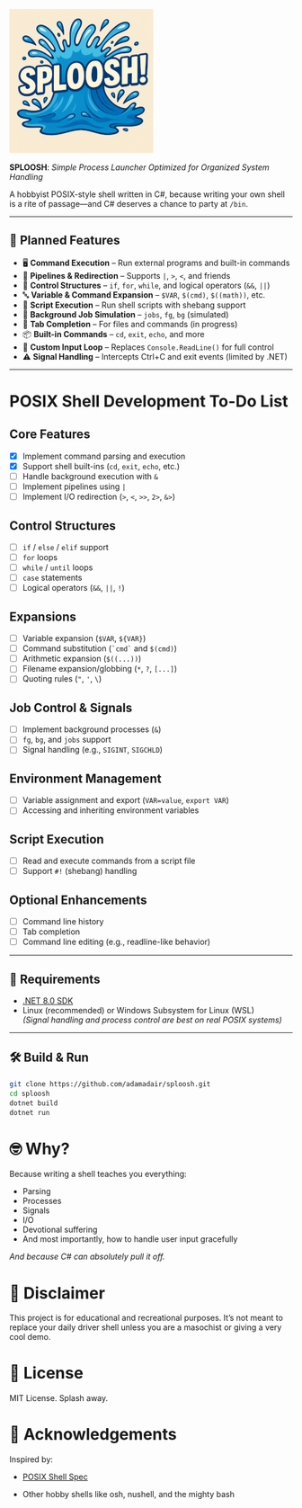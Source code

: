 ![Sploosh Logo](assets/Sploosh_Logo_256.png)

**SPLOOSH**: _Simple Process Launcher Optimized for Organized System Handling_

A hobbyist POSIX-style shell written in C#, because writing your own shell is a rite of passage—and C# deserves a chance to party at `/bin`.

---

## 🚀 Planned Features

- 🖥️ **Command Execution** – Run external programs and built-in commands
- 🧵 **Pipelines & Redirection** – Supports `|`, `>`, `<`, and friends
- 🔁 **Control Structures** – `if`, `for`, `while`, and logical operators (`&&`, `||`)
- 🔤 **Variable & Command Expansion** – `$VAR`, `$(cmd)`, `$((math))`, etc.
- 🐚 **Script Execution** – Run shell scripts with shebang support
- 👥 **Background Job Simulation** – `jobs`, `fg`, `bg` (simulated)
- 🎯 **Tab Completion** – For files and commands (in progress)
- 📦 **Built-in Commands** – `cd`, `exit`, `echo`, and more
- 🧠 **Custom Input Loop** – Replaces `Console.ReadLine()` for full control
- ⚠️ **Signal Handling** – Intercepts Ctrl+C and exit events (limited by .NET)

---
# POSIX Shell Development To-Do List

## Core Features
- [x] Implement command parsing and execution
- [x] Support shell built-ins (`cd`, `exit`, `echo`, etc.)
- [ ] Handle background execution with `&`
- [ ] Implement pipelines using `|`
- [ ] Implement I/O redirection (`>`, `<`, `>>`, `2>`, `&>`)

## Control Structures
- [ ] `if` / `else` / `elif` support
- [ ] `for` loops
- [ ] `while` / `until` loops
- [ ] `case` statements
- [ ] Logical operators (`&&`, `||`, `!`)

## Expansions
- [ ] Variable expansion (`$VAR`, `${VAR}`)
- [ ] Command substitution (`` `cmd` `` and `$(cmd)`)
- [ ] Arithmetic expansion (`$((...))`)
- [ ] Filename expansion/globbing (`*`, `?`, `[...]`)
- [ ] Quoting rules (`"`, `'`, `\`)

## Job Control & Signals
- [ ] Implement background processes (`&`)
- [ ] `fg`, `bg`, and `jobs` support
- [ ] Signal handling (e.g., `SIGINT`, `SIGCHLD`)

## Environment Management
- [ ] Variable assignment and export (`VAR=value`, `export VAR`)
- [ ] Accessing and inheriting environment variables

## Script Execution
- [ ] Read and execute commands from a script file
- [ ] Support `#!` (shebang) handling

## Optional Enhancements
- [ ] Command line history
- [ ] Tab completion
- [ ] Command line editing (e.g., readline-like behavior)

---
## 📄 Requirements

- [.NET 8.0 SDK](https://dotnet.microsoft.com/en-us/download/dotnet)
- Linux (recommended) or Windows Subsystem for Linux (WSL)  
  _(Signal handling and process control are best on real POSIX systems)_

---

## 🛠️ Build & Run

```bash
git clone https://github.com/adamadair/sploosh.git
cd sploosh
dotnet build
dotnet run
```

# 🤓 Why?

Because writing a shell teaches you everything:

* Parsing
* Processes
* Signals
* I/O
* Devotional suffering
* And most importantly, how to handle user input gracefully

*And because C# can absolutely pull it off.*

# 🧼 Disclaimer

This project is for educational and recreational purposes. It’s not meant to replace your daily driver shell unless you are a masochist or giving a very cool demo.

# 📜 License

MIT License. Splash away.

# 🙏 Acknowledgements
Inspired by:

* [POSIX Shell Spec](https://pubs.opengroup.org/onlinepubs/9699919799/utilities/V3_chap02.html)

* Other hobby shells like osh, nushell, and the mighty bash